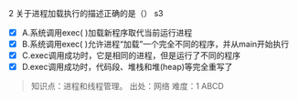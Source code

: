 2
关于进程加载执行的描述正确的是（） s3
- [x] A.系统调用exec( )加载新程序取代当前运行进程
- [x] B.系统调用exec( )允许进程“加载”一个完全不同的程序，并从main开始执行
- [x] C.exec调用成功时，它是相同的进程，但是运行了不同的程序
- [x] D.exec调用成功时，代码段、堆栈和堆(heap)等完全重写了

> 知识点：进程和线程管理。
> 出处：网络
> 难度：1
> ABCD
